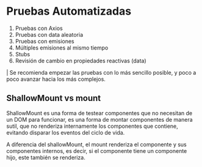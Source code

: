 # Pruebas Automatizadas

1. Pruebas con Axios
2. Pruebas con data aleatoria
3. Pruebas con emisiones
4. Múltiples emisiones al mismo tiempo
5. Stubs
6. Revisión de cambio en propiedades reactivas (data)

| Se recomienda empezar las pruebas con lo más sencillo posible, y poco a poco avanzar hacia los más complejos.

## ShallowMount vs mount

ShallowMount es una forma de testear componentes que no necesitan de un DOM para funcionar, es una forma de montar componentes de manera sutil, que no renderiza internamente los componentes que contiene, evitando disparar los eventos del ciclo de vida.

A diferencia del shallowMount, el mount renderiza el componente y sus componentes internos, es decir, si el componente tiene un componente hijo, este también se renderiza.
